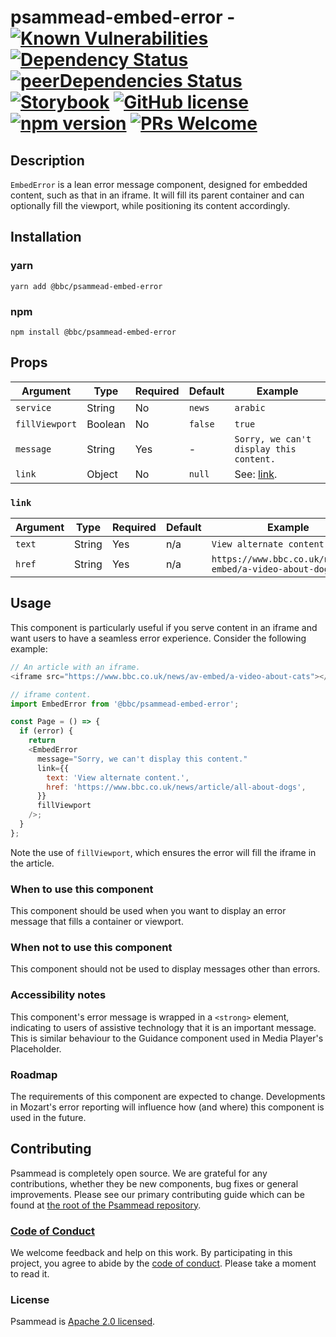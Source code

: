 # psammead-embed-error - [![Known Vulnerabilities](https://snyk.io/test/github/bbc/psammead/badge.svg?targetFile=packages%2Fcomponents%2Fpsammead-embed-error%2Fpackage.json)](https://snyk.io/test/github/bbc/psammead?targetFile=packages%2Fcomponents%2Fpsammead-embed-error%2Fpackage.json) [![Dependency Status](https://david-dm.org/bbc/psammead.svg?path=packages/components/psammead-embed-error)](https://david-dm.org/bbc/psammead?path=packages/components/psammead-embed-error) [![peerDependencies Status](https://david-dm.org/bbc/psammead/peer-status.svg?path=packages/components/psammead-embed-error)](https://david-dm.org/bbc/psammead?path=packages/components/psammead-embed-error&type=peer) [![Storybook](https://raw.githubusercontent.com/storybooks/brand/master/badge/badge-storybook.svg?sanitize=true)](https://bbc.github.io/psammead/?path=/story/embed-error--containing-image) [![GitHub license](https://img.shields.io/badge/license-Apache%202.0-blue.svg)](https://github.com/bbc/psammead/blob/latest/LICENSE) [![npm version](https://img.shields.io/npm/v/@bbc/psammead-embed-error.svg)](https://www.npmjs.com/package/@bbc/psammead-embed-error) [![PRs Welcome](https://img.shields.io/badge/PRs-welcome-brightgreen.svg)](https://github.com/bbc/psammead/blob/latest/CONTRIBUTING.md)

## Description

`EmbedError` is a lean error message component, designed for embedded content, such as that in an iframe. It will fill its parent container and can optionally fill the viewport, while positioning its content accordingly.

## Installation

### yarn
`yarn add @bbc/psammead-embed-error`

### npm
`npm install @bbc/psammead-embed-error`

## Props

| Argument       | Type    | Required | Default | Example                                 |
| -------------- | ------- | -------- | ------- | --------------------------------------- |
| `service`      | String  | No       | `news`  | `arabic`                                |
| `fillViewport` | Boolean | No       | `false` | `true`                                  |
| `message`      | String  | Yes      | -       | `Sorry, we can't display this content.` |
| `link`         | Object  | No       | `null`       | See: [link](#link).                     |

### `link`

| Argument | Type   | Required | Default | Example                                                  |
| -------- | ------ | -------- | ------- | -------------------------------------------------------- |
| `text`   | String | Yes      | n/a     | `View alternate content.`                                |
| `href`   | String | Yes      | n/a     | `https://www.bbc.co.uk/news/av-embed/a-video-about-dogs` |

## Usage

This component is particularly useful if you serve content in an iframe and want users to have a seamless error experience. Consider the following example:

```js
// An article with an iframe.
<iframe src="https://www.bbc.co.uk/news/av-embed/a-video-about-cats"></iframe>
```

```js
// iframe content.
import EmbedError from '@bbc/psammead-embed-error';

const Page = () => {
  if (error) {
    return
    <EmbedError
      message="Sorry, we can't display this content."
      link={{
        text: 'View alternate content.',
        href: 'https://www.bbc.co.uk/news/article/all-about-dogs',
      }}
      fillViewport
    />;
  }
};
```

Note the use of `fillViewport`, which ensures the error will fill the iframe in the article.

### When to use this component

This component should be used when you want to display an error message that fills a container or viewport.

### When not to use this component

This component should not be used to display messages other than errors.

### Accessibility notes

This component's error message is wrapped in a `<strong>` element, indicating to users of assistive technology that it is an important message. This is similar behaviour to the Guidance component used in Media Player's Placeholder.

### Roadmap

The requirements of this component are expected to change. Developments in Mozart's error reporting will influence how (and where) this component is used in the future.

## Contributing

Psammead is completely open source. We are grateful for any contributions, whether they be new components, bug fixes or general improvements. Please see our primary contributing guide which can be found at [the root of the Psammead repository](https://github.com/bbc/psammead/blob/latest/CONTRIBUTING.md).

### [Code of Conduct](https://github.com/bbc/psammead/blob/latest/CODE_OF_CONDUCT.md)

We welcome feedback and help on this work. By participating in this project, you agree to abide by the [code of conduct](https://github.com/bbc/psammead/blob/latest/CODE_OF_CONDUCT.md). Please take a moment to read it.

### License

Psammead is [Apache 2.0 licensed](https://github.com/bbc/psammead/blob/latest/LICENSE).
